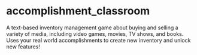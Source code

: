 # accomplishment_classroom
A text-based inventory management game about buying and selling a variety of media, including video games, movies, TV shows, and books. Uses your real world accomplishments to create new inventory and unlock new features!
